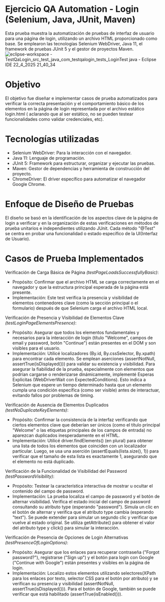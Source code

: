 # Ejercicio QA Automation - Login (Selenium, Java, JUnit, Maven)
Esta prueba muestra la automatización de pruebas de interfaz de usuario para una página de login, utilizando un archivo HTML proporcionado como base. Se emplearon las tecnologías Selenium WebDriver, Java 11, el framework de pruebas JUnit 5 y el gestor de proyectos Maven.
![eclipse-workspace - TestQaLogin_src_test_java_com_testqalogin_tests_LoginTest java - Eclipse IDE 22_4_2025 21_40_34](https://github.com/user-attachments/assets/768300c0-eaa5-4193-be9c-0fcaad86665a)
# Objetivo
El objetivo fue diseñar e implementar casos de prueba automatizados para verificar la correcta presentación y el comportamiento básico de los elementos en la página de login representada por el archivo estático login.html ( aclarando que al ser estático, no se pueden testear funcionalidades como validar credenciales, etc).
# Tecnologías utilizadas

* Selenium WebDriver: Para la interacción con el navegador.
* Java 11: Lenguaje de programación.
* JUnit 5: Framework para estructurar, organizar y ejecutar las pruebas.
* Maven: Gestor de dependencias y herramienta de construcción del proyecto.
* ChromeDriver: El driver específico para automatizar el navegador Google Chrome.

# Enfoque de Diseño de Pruebas
El diseño se basó en la identificación de los aspectos clave de la página de login a verificar y en la organización de estas verificaciones en métodos de prueba unitarios e independientes utilizando JUnit. Cada método "@Test" se centra en probar una funcionalidad o estado específico de la UI(Interfaz de Usuario).

# Casos de Prueba Implementados
Verificación de Carga Básica de Página _(testPageLoadsSuccessfullyBasic)_:

* Propósito: Confirmar que el archivo HTML se carga correctamente en el navegador y que la estructura principal esperada de la página está presente.
* Implementación: Este test verifica la presencia y visibilidad de elementos contenedores clave (como la sección principal o el formulario) después de que Selenium carga el archivo HTML local.

Verificación de Presencia y Visibilidad de Elementos Clave _(testLoginPageElementsPresence)_:

* Propósito: Asegurar que todos los elementos fundamentales y necesarios para la interacción de login (título "Welcome", campos de email y password, botón "Continue") están presentes en el DOM y son visibles para el usuario.
* Implementación: Utilicé localizadores (By.id, By.cssSelector, By.xpath) para encontrar cada elemento. Se emplean aserciones (assertNotNull, assertTrue(isDisplayed())) para validar su existencia y visibilidad. Para asegurar la fiabilidad de la prueba, especialmente con elementos que podrían cargarse o renderizarse dinámicamente, implementé Esperas Explícitas (WebDriverWait con ExpectedConditions). Esto indica a Selenium que espere un tiempo determinado hasta que un elemento cumpla una condición específica (como ser visible) antes de interactuar, evitando fallos por problemas de timing.
  
Verificación de Ausencia de Elementos Duplicados _(testNoDuplicateKeyElements)_:

* Propósito: Confirmar la consistencia de la interfaz verificando que ciertos elementos clave que deberían ser únicos (como el título principal "Welcome" o las etiquetas principales de los campos de entrada) no aparezcan duplicados inesperadamente en el HTML.
* Implementación: Utilicé driver.findElements() (en plural) para obtener una lista de todos los elementos que coinciden con un localizador particular. Luego, se usa una aserción (assertEquals(lista.size(), 1)) para verificar que el tamaño de esta lista es exactamente 1, asegurando que el elemento no está duplicado.
  
Verificación de la Funcionalidad de Visibilidad del Password _(testPasswordVisibility)_:

* Propósito: Testear la característica interactiva de mostrar u ocultar el contenido del campo de password.
* Implementación: La prueba localiza el campo de password y el botón de alternar visibilidad. Verifica el estado inicial del campo de password consultando su atributo type (esperando "password"). Simula un clic en el botón de alternar y verifica que el atributo type cambia (esperando "text"). Se puede extender para simular un segundo clic y verificar que vuelve al estado original. Se utiliza getAttribute() para obtener el valor del atributo type y click() para simular la interacción.

Verificación de Presencia de Opciones de Login Alternativas _(testPresenceOfLoginOptions)_:

* Propósito: Asegurar que los enlaces para recuperar contraseña ("Forgot password?"), registrarse ("Sign up") y el botón para login con Google ("Continue with Google") están presentes y visibles en la página de login.
* Implementación: Localizo estos elementos utilizando selectores(XPath para los enlaces por texto, selector CSS para el botón por atributo) y se verifican su presencia y visibilidad (assertNotNull, assertTrue(isDisplayed())). Para el botón de Google, también se puede verificar que está habilitado (assertTrue(isEnabled())).
